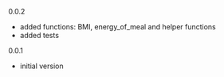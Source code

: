 0.0.2

- added functions: BMI, energy_of_meal and helper functions
- added tests

0.0.1

- initial version
